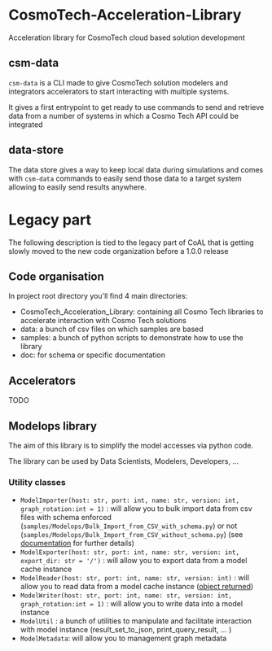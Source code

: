 # CosmoTech-Acceleration-Library
Acceleration library for CosmoTech cloud based solution development

## csm-data

`csm-data` is a CLI made to give CosmoTech solution modelers and integrators accelerators to start interacting with multiple systems.

It gives a first entrypoint to get ready to use commands to send and retrieve data from a number of systems in which a Cosmo Tech API could be integrated

## data-store

The data store gives a way to keep local data during simulations and comes with `csm-data` commands to easily send those data to a target system allowing to easily send results anywhere.


# Legacy part
The following description is tied to the legacy part of CoAL that is getting slowly moved to the new code organization before a 1.0.0 release

## Code organisation

In project root directory you'll find 4 main directories:

* CosmoTech_Acceleration_Library: containing all Cosmo Tech libraries to accelerate interaction with Cosmo Tech solutions
* data: a bunch of csv files on which samples are based
* samples: a bunch of python scripts to demonstrate how to use the library
* doc: for schema or specific documentation

## Accelerators

TODO

## Modelops library

The aim of this library is to simplify the model accesses via python code.

The library can be used by Data Scientists, Modelers, Developers, ...

### Utility classes

* `ModelImporter(host: str, port: int, name: str, version: int, graph_rotation:int = 1)` : will allow you to bulk import data from csv files with schema enforced (`samples/Modelops/Bulk_Import_from_CSV_with_schema.py`) or not (`samples/Modelops/Bulk_Import_from_CSV_without_schema.py`) (see [documentation](https://github.com/RedisGraph/redisgraph-bulk-loader#input-schemas) for further details)
* `ModelExporter(host: str, port: int, name: str, version: int, export_dir: str = '/')` : will allow you to export data from a model cache instance
* `ModelReader(host: str, port: int, name: str, version: int)` : will allow you to read data from a model cache instance ([object returned](https://github.com/RedisGraph/redisgraph-py/blob/master/redisgraph/query_result.py))
* `ModelWriter(host: str, port: int, name: str, version: int, graph_rotation:int = 1)` : will allow you to write data into a model instance
* `ModelUtil` : a bunch of utilities to manipulate and facilitate interaction with model instance (result_set_to_json, print_query_result, ... )
* `ModelMetadata`: will allow you to management graph metadata
